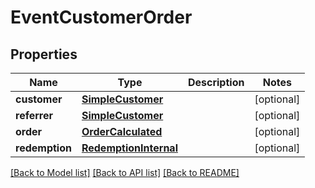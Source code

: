 # EventCustomerOrder


## Properties
Name | Type | Description | Notes
------------ | ------------- | ------------- | -------------
**customer** | [**SimpleCustomer**](SimpleCustomer.md) |  | [optional] 
**referrer** | [**SimpleCustomer**](SimpleCustomer.md) |  | [optional] 
**order** | [**OrderCalculated**](OrderCalculated.md) |  | [optional] 
**redemption** | [**RedemptionInternal**](RedemptionInternal.md) |  | [optional] 

[[Back to Model list]](../README.md#documentation-for-models) [[Back to API list]](../README.md#documentation-for-api-endpoints) [[Back to README]](../README.md)



